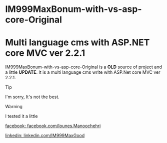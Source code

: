# IM999MaxBonum-with-vs-asp-core-Original

# Multi language cms with ASP.NET core MVC ver 2.2.1

IM999MaxBonum-with-vs-asp-core-Original is a **OLD** source of project and a little **UPDATE**. It is a multi language cms write with ASP.Net core MVC ver 2.2.1.

> [!TIP]
> I'm sorry, It's not the best.

>[!WARNING]
>I tested it a little


[facebook: facebook.com/Iounes.Manoochehri](https://facebook.com/Iounes.Manoochehri)

[linkedin: linkedin.com/IM999MaxGood](https://ir.linkedin.com/in/im999maxgood)
